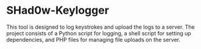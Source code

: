 # SHad0w-Keylogger
This tool is designed to log keystrokes and upload the logs to a server. The project consists of a Python script for logging, a shell script for setting up dependencies, and PHP files for managing file uploads on the server.

